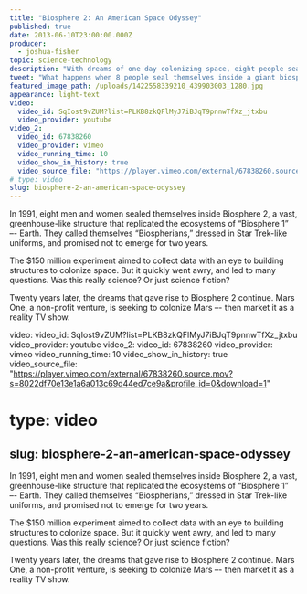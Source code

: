 ```yaml
---
title: "Biosphere 2: An American Space Odyssey"
published: true
date: 2013-06-10T23:00:00.000Z
producer:
  - joshua-fisher
topic: science-technology
description: "With dreams of one day colonizing space, eight people sealed themselves inside a giant glass biosphere in the Arizona desert in 1991. By the time they emerged two years later, they had *suffocated, starved and went mad.*"
tweet: "What happens when 8 people seal themselves inside a giant biosphere to prep for living in space:"
featured_image_path: /uploads/1422558339210_439903003_1280.jpg
appearance: light-text
video:
  video_id: SqIost9vZUM?list=PLKB8zkQFlMyJ7iBJqT9pnnwTfXz_jtxbu
  video_provider: youtube
video_2:
  video_id: 67838260
  video_provider: vimeo
  video_running_time: 10
  video_show_in_history: true
  video_source_file: "https://player.vimeo.com/external/67838260.source.mov?s=8022df70e13e1a6a013c69d44ed7ce9a&profile_id=0&download=1"
# type: video
slug: biosphere-2-an-american-space-odyssey
---
```


In 1991, eight men and women sealed themselves inside Biosphere 2, a vast, greenhouse-like structure that replicated the ecosystems of “Biosphere 1” –- Earth. They called themselves “Biospherians,” dressed in Star Trek-like uniforms, and promised not to emerge for two years.

The $150 million experiment aimed to collect data with an eye to building structures to colonize space. But it quickly went awry, and led to many questions. Was this really science? Or just science fiction?

Twenty years later, the dreams that gave rise to Biosphere 2 continue. Mars One, a non-profit venture, is seeking to colonize Mars –- then market it as a reality TV show.

video:
  video_id: SqIost9vZUM?list=PLKB8zkQFlMyJ7iBJqT9pnnwTfXz_jtxbu
  video_provider: youtube
video_2:
  video_id: 67838260
  video_provider: vimeo
  video_running_time: 10
  video_show_in_history: true
  video_source_file: "https://player.vimeo.com/external/67838260.source.mov?s=8022df70e13e1a6a013c69d44ed7ce9a&profile_id=0&download=1"
# type: video
slug: biosphere-2-an-american-space-odyssey
---

In 1991, eight men and women sealed themselves inside Biosphere 2, a vast, greenhouse-like structure that replicated the ecosystems of “Biosphere 1” –- Earth. They called themselves “Biospherians,” dressed in Star Trek-like uniforms, and promised not to emerge for two years.

The $150 million experiment aimed to collect data with an eye to building structures to colonize space. But it quickly went awry, and led to many questions. Was this really science? Or just science fiction?

Twenty years later, the dreams that gave rise to Biosphere 2 continue. Mars One, a non-profit venture, is seeking to colonize Mars –- then market it as a reality TV show.

